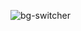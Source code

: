 ![bg-switcher](https://user-images.githubusercontent.com/86655646/155880318-37d82697-b4e7-4431-ba6b-488225fc3db9.png)
